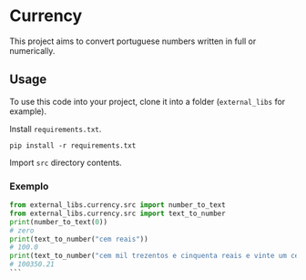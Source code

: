 # Currency

This project aims to convert portuguese numbers written in full or numerically.

## Usage

To use this code into your project, clone it into a folder (`external_libs` for example).

Install `requirements.txt`.

```pip install -r requirements.txt```

Import `src` directory contents.

### Exemplo

````python
from external_libs.currency.src import number_to_text
from external_libs.currency.src import text_to_number
print(number_to_text(0))
# zero
print(text_to_number("cem reais"))
# 100.0
print(text_to_number("cem mil trezentos e cinquenta reais e vinte um centavo"))
# 100350.21
```